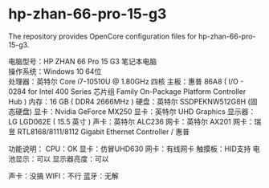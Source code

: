 # hp-zhan-66-pro-15-g3
The repository provides OpenCore configuration files for hp-zhan-66-pro-15-g3.

电脑型号：HP ZHAN 66 Pro 15 G3 笔记本电脑   
操作系统：Windows 10 64位   
处理器：英特尔 Core i7-10510U @ 1.80GHz 四核
主板：惠普 86A8 ( I/O - 0284 for Intel 400 Series 芯片组 Family On-Package Platform Controller Hub )
内存：16 GB ( DDR4 2666MHz )
硬盘：英特尔  SSDPEKNW512G8H (固态硬盘)
显卡：Nvidia GeForce MX250
显卡：英特尔 UHD Graphics
显示器：LG LGD062E ( 15.5 英寸  )
声卡：英特尔 ALC236
网卡：英特尔 AX201
网卡：瑞昱 RTL8168/8111/8112 Gigabit Ethernet Controller / 惠普

功能说明：
CPU：OK
显卡：仿冒UHD630
网卡：有线网卡
触摸板：HID支持
电池显示：可以
显示器亮度：可以

声卡：没搞
WIFI：不行
蓝牙：无解
